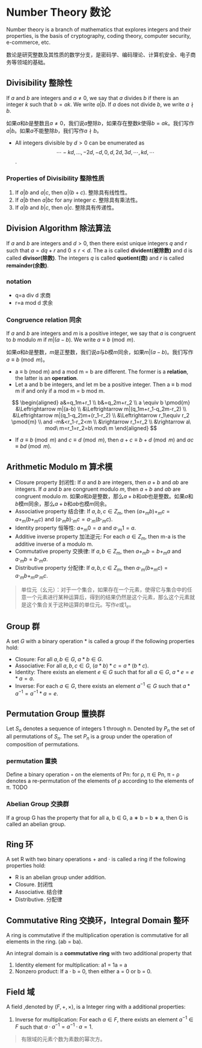 # Number Theory 数论

Number theory is a branch of mathematics that explores integers and their properties, is the basis of cryptography, coding theory, computer security, e-commerce, etc.

数论是研究整数及其性质的数学分支，是密码学、编码理论、计算机安全、电子商务等领域的基础。

## Divisibility 整除性

If $a$ and $b$ are integers and $a\neq 0$, we say that $a$ divides $b$ if there is an integer $k$ such that $b=ak$. We write $a|b$. If $a$ does not divide $b$, we write $a\nmid b$.

如果$a$和$b$是整数且$a\neq 0$，我们说$a$整除$b$，如果存在整数$k$使得$b=ak$。我们写作$a|b$。如果$a$不能整除$b$，我们写作$a\nmid b$。

- All integers divisible by $d>0$ can be enumerated as $$\cdots -kd,\dots ,-2d,-d,0,d, 2d, 3d, \cdots, kd ,\cdots $$.

### Properties of Divisibility 整除性质

1. If $a|b$ and $a|c$, then $a|(b+c)$. 整除具有线性性。
2. If $a|b$ then $a|bc$ for any integer $c$. 整除具有乘法性。
3. If $a|b$ and $b|c$, then $a|c$. 整除具有传递性。

## Division Algorithm 除法算法

If $a$ and $b$ are integers and $d>0$, then there exist unique integers $q$ and $r$ such that $a=dq+r$ and $0\leq r<d$. The a is called **divident(被除数)** and d is called **divisor(除数)**. The integers $q$ is called **quotient(商)** and $r$ is called **remainder(余数)**.

### notation

- q=a div d 求商
- r=a mod d 求余

### Congruence relation 同余

If $a$ and $b$ are integers and $m$ is a positive integer, we say that $a$ is congruent to $b$ modulo $m$ if $m|(a-b)$. We write $a\equiv b\pmod{m}$.

如果$a$和$b$是整数，$m$是正整数，我们说$a$与$b$模$m$同余，如果$m|(a-b)$。我们写作$a\equiv b\pmod{m}$。

- a ≡ b (mod m) and a mod m = b are different. The former is a **relation**, the latter is an **operation**.
- Let a and b be integers, and let m be a positive integer. Then a ≡ b mod m if and only if a mod m = b mod m.

$$
\begin{aligned}
    a&=q_1m+r_1 \\
    b&=q_2m+r_2 \\
    a \equiv b \pmod{m} &\Leftrightarrow m|(a-b) \\
    &\Leftrightarrow m|(q_1m+r_1-q_2m-r_2) \\
    &\Leftrightarrow m|(q_1-q_2)m+(r_1-r_2) \\
    &\Leftrightarrow r_1\equiv r_2 \pmod{m} \\
    and -m&<r_1-r_2<m \\
    &\rightarrow r_1=r_2 \\
    &\rightarrow a\ mod\ m=r_1=r_2=b\ mod\ m
\end{aligned}
$$

- If $a \equiv b \pmod{m}$ and $c \equiv d \pmod{m}$, then $a+c \equiv b+d \pmod{m}$ and $ac \equiv bd \pmod{m}$.

## Arithmetic Modulo m 算术模

- Closure property 封闭性: If $a$ and $b$ are integers, then $a+b$ and $ab$ are integers. If $a$ and $b$ are congruent modulo $m$, then $a+b$ and $ab$ are congruent modulo $m$. 如果$a$和$b$是整数，那么$a+b$和$ab$也是整数。如果$a$和$b$模$m$同余，那么$a+b$和$ab$也模$m$同余。
- Associative property 结合律: If $a,b,c \in Z_m$, then $(a+_mb)+_mc=a+_m(b+_mc)$ and $(a\cdot_m b)\cdot_m c=a\cdot_m (b\cdot_m c)$.
- Identity property 恒等性: $a+_m0=a$ and $a\cdot_m 1=a$.
- Additive inverse property 加法逆元: For each $a\in Z_m$, then m-a is the additive inverse of a modulo m.
- Commutative property 交换律: If $a,b \in Z_m$, then $a+_m b=b+_m a$ and $a\cdot_m b=b\cdot_m a$.
- Distributive property 分配律: If $a,b,c \in Z_m$, then $a\cdot_m (b+_m c)=a\cdot_m b+_m a\cdot_m c$.

> 单位元（幺元）：对于一个集合，如果存在一个元素，使得它与集合中的任意一个元素进行某种运算后，得到的结果仍然是这个元素，那么这个元素就是这个集合关于这种运算的单位元。写作$e$或$1_e$。

## Group 群

A set $G$ with a binary operation $*$ is called a group if the following properties hold:

- Closure: For all $a,b\in G$, $a*b\in G$.
- Associative: For all $a,b,c\in G$, $(a*b)*c=a*(b*c)$.
- Identity: There exists an element $e\in G$ such that for all $a\in G$, $a*e=e*a=a$.
- Inverse: For each $a\in G$, there exists an element $a^{-1}\in G$ such that $a*a^{-1}=a^{-1}*a=e$.

## Permutation Group 置换群

Let $S_n$ denotes a sequence of integers 1 through n. Denoted by $P_n$ the set of all permutations of $S_n$. The set $P_n$ is a group under the operation of composition of permutations.

### permutation 置换

Define a binary operation ◦ on the elements of Pn: for ρ, π ∈ Pn, π ◦ ρ denotes a re-permutation of the elements of ρ according to the elements of π.
TODO

### Abelian Group 交换群

If a group G has the property that for all a, b ∈ G, a ∗ b = b ∗ a, then G is called an abelian group.

## Ring 环

A set R with two binary operations + and · is called a ring if the following properties hold:

- R is an abelian group under addition.
- Closure. 封闭性
- Associative. 结合律
- Distributive. 分配律

## Commutative Ring 交换环，Integral Domain 整环

A ring is commutative if the multiplication operation is commutative for all elements in the ring. (ab = ba).

An integral domain is a **commutative ring** with two additional property that 

1. Identity element for multiplication: a1 = 1a = a
2. Nonzero product: If a · b = 0, then either a = 0 or b = 0.

## Field 域

A field ,denoted by $(F,+,\times)$, is a Integer ring with a additional properties:

1. Inverse for multiplication: For each $a\in F$, there exists an element $a^{-1}\in F$ such that $a\cdot a^{-1}=a^{-1}\cdot a=1$. 

> 有限域的元素个数为素数的幂次方。